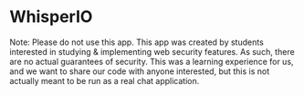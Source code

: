 # WhisperIO

Note: Please do not use this app. This app was created by students interested in studying & implementing web security features. As such, there are no actual guarantees of security. This was a learning experience for us, and we want to share our code with anyone interested, but this is not actually meant to be run as a real chat application.
